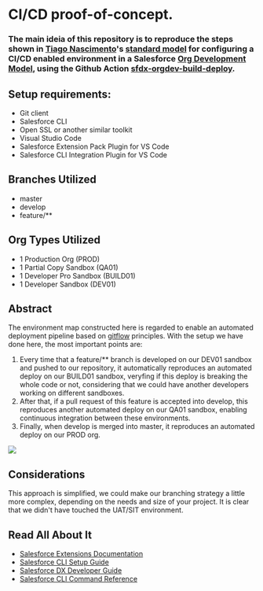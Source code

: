 # CI/CD proof-of-concept.

### The main ideia of this repository is to reproduce the steps shown in [Tiago Nascimento](https://github.com/tiagonnascimento)'s [standard model](https://www.linkedin.com/pulse/setting-up-your-salesforce-repository-github-cicd-using-nascimento/) for configuring a CI/CD enabled environment in a Salesforce [Org Development Model](https://developer.salesforce.com/tools/vscode/en/user-guide/development-models), using the Github Action [sfdx-orgdev-build-deploy](https://github.com/marketplace/actions/sfdx-orgdev-build-deploy).

## Setup requirements:
* Git client
* Salesforce CLI
* Open SSL or another similar toolkit
* Visual Studio Code
* Salesforce Extension Pack Plugin for VS Code
* Salesforce CLI Integration Plugin for VS Code

## Branches Utilized
* master
* develop
* feature/**

## Org Types Utilized
* 1 Production Org (PROD)
* 1 Partial Copy Sandbox (QA01)
* 1 Developer Pro Sandbox (BUILD01)
* 1 Developer Sandbox (DEV01)

## Abstract
The environment map constructed here is regarded to enable an automated deployment pipeline based on [gitflow](https://www.atlassian.com/git/tutorials/comparing-workflows/gitflow-workflow) principles. With the setup we have done here, the most important points are: 
1. Every time that a feature/** branch is developed on our DEV01 sandbox and pushed to our repository, it automatically reproduces an automated deploy on our BUILD01 sandbox, veryfing if this deploy is breaking the whole code or not, considering that we could have another developers working on different sandboxes.
2. After that, if a pull request of this feature is accepted into develop, this reproduces another automated deploy on our QA01 sandbox, enabling continuous integration between these environments. 
3. Finally, when develop is merged into master, it reproduces an automated deploy on our PROD org.

<img src="images/simple%20environment">

## Considerations
This approach is simplified, we could make our branching strategy a little more complex, depending on the needs and size of your project. It is clear that we didn't have touched the UAT/SIT environment.

## Read All About It

- [Salesforce Extensions Documentation](https://developer.salesforce.com/tools/vscode/)
- [Salesforce CLI Setup Guide](https://developer.salesforce.com/docs/atlas.en-us.sfdx_setup.meta/sfdx_setup/sfdx_setup_intro.htm)
- [Salesforce DX Developer Guide](https://developer.salesforce.com/docs/atlas.en-us.sfdx_dev.meta/sfdx_dev/sfdx_dev_intro.htm)
- [Salesforce CLI Command Reference](https://developer.salesforce.com/docs/atlas.en-us.sfdx_cli_reference.meta/sfdx_cli_reference/cli_reference.htm)
